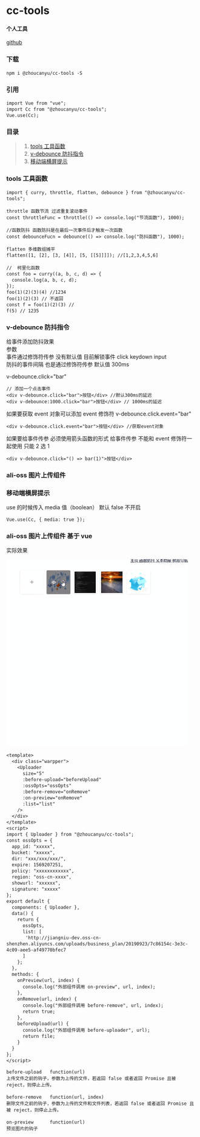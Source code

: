 # cc-tools

#### 个人工具

[github](https://github.com/z253573760/cc-tools)

### 下载

```
npm i @zhoucanyu/cc-tools -S
```

### 引用

```
import Vue from "vue";
import Cc from "@zhoucanyu/cc-tools";
Vue.use(Cc);
```

### 目录

> 1. [tools 工具函数](###tools工具函数)<br>
> 2. [v-debounce 防抖指令](###v-debounce防抖指令)<br>
> 3. [移动端横屏提示](###移动端横屏提示)

### tools 工具函数

```
import { curry, throttle, flatten, debounce } from "@zhoucanyu/cc-tools";

throttle 函数节流 过滤重复滚动事件
const throttleFunc = throttle(() => console.log("节流函数"), 1000);

//函数防抖 函数防抖是在最后一次事件后才触发一次函数
const debounceFucn = debounce(() => console.log("防抖函数"), 1000);

flatten 多维数组摊平
flatten([1, [2], [3, [4]], [5, [[5]]]]); //[1,2,3,4,5,6]

//  柯里化函数
const foo = curry((a, b, c, d) => {
  console.log(a, b, c, d);
});
foo(1)(2)(3)(4) //1234
foo(1)(2)(3) // 不返回
const f = foo(1)(2)(3) //
f(5) // 1235

```

### v-debounce 防抖指令

给事件添加防抖效果<br>
参数<br>
事件通过修饰符传参 没有默认值 目前解锁事件 click keydown input<br>
防抖的事件间隔 也是通过修饰符传参 默认值 300ms<br>

v-debounce.click="bar"

```
// 添加一个点击事件
<div v-debounce.click="bar">按钮</div> //默认300ms的延迟
<div v-debounce:1000.click="bar">按钮</div> // 1000ms的延迟
```

如果要获取 event 对象可以添加 event 修饰符
v-debounce.click.event="bar"

```
<div v-debounce.click.event="bar">按钮</div> //获取event对象
```

如果要给事件传参 必须使用箭头函数的形式
给事件传参 不能和 event 修饰符一起使用 只能 2 选 1

```
<div v-debounce.click="() => bar(1)">按钮</div>
```

### ali-oss 图片上传组件

### 移动端横屏提示

use 的时候传入 media 值（boolean） 默认 false 不开启

```
Vue.use(Cc, { media: true });
```

### ali-oss 图片上传组件 基于 vue

实际效果

![image](https://github.com/z253573760/cc-tools/blob/master/src/assets/load/gifhome_480x490_25s.gif?raw=true)

```
<template>
  <div class="warpper">
    <Uploader
      size="5"
      :before-upload="beforeUpload"
      :ossOpts="ossOpts"
      :before-remove="onRemove"
      :on-preview="onRemove"
      :list="list"
    />
  </div>
</template>
<script>
import { Uploader } from "@zhoucanyu/cc-tools";
const ossOpts = {
  app_id: "xxxxx",
  bucket: "xxxxx",
  dir: "xxx/xxx/xxx/",
  expire: 1569207251,
  policy: "xxxxxxxxxxxx",
  region: "oss-cn-xxxx",
  showurl: "xxxxxx",
  signature: "xxxxx"
};
export default {
  components: { Uploader },
  data() {
    return {
      ossOpts,
      list: [
       'http://jiangniu-dev.oss-cn-shenzhen.aliyuncs.com/uploads/business_plan/20190923/7c86154c-3e3c-4c09-aee5-af49770bfec7
      ]
    };
  },
  methods: {
    onPreview(url, index) {
      console.log("外部组件调用 on-preview", url, index);
    },
    onRemove(url, index) {
      console.log("外部组件调用 before-remove", url, index);
      return true;
    },
    beforeUpload(url) {
      console.log("外部组件调用 before-uploader", url);
      return file;
    }
  }
};
</script>
```

```
before-upload	function(url)
上传文件之前的钩子，参数为上传的文件，若返回 false 或者返回 Promise 且被 reject，则停止上传。

before-remove   function(url, index)
删除文件之前的钩子，参数为上传的文件和文件列表，若返回 false 或者返回 Promise 且被 reject，则停止上传。

on-preview      function(url)
预览图片的钩子
```
